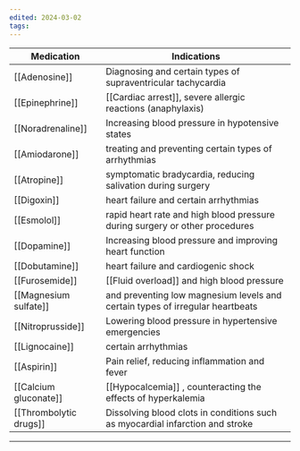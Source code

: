 ```yaml
---
edited: 2024-03-02
tags:
---
```


| Medication             | Indications                                                                   |
| ---------------------- | ----------------------------------------------------------------------------- |
| [[Adenosine]]          | Diagnosing and  certain types of supraventricular tachycardia                 |
| [[Epinephrine]]         | [[Cardiac arrest]], severe allergic reactions (anaphylaxis)                   |
| [[Noradrenaline]]      | Increasing blood pressure in hypotensive states                               |
| [[Amiodarone]]         | treating and preventing certain types of arrhythmias                          |
| [[Atropine]]           | symptomatic bradycardia, reducing salivation during surgery                   |
| [[Digoxin]]            | heart failure and certain arrhythmias                                         |
| [[Esmolol]]            | rapid heart rate and high blood pressure during surgery or other procedures   |
| [[Dopamine]]           | Increasing blood pressure and improving heart function                        |
| [[Dobutamine]]         | heart failure and cardiogenic shock                                           |
| [[Furosemide]]         | [[Fluid overload]] and high blood pressure                                    |
| [[Magnesium sulfate]]  | and preventing low magnesium levels and certain types of irregular heartbeats |
| [[Nitroprusside]]      | Lowering blood pressure in hypertensive emergencies                           |
| [[Lignocaine]]         | certain arrhythmias                                                           |
| [[Aspirin]]            | Pain relief, reducing inflammation and fever                                  |
| [[Calcium gluconate]]  | [[Hypocalcemia]] , counteracting the effects of hyperkalemia                  |
| [[Thrombolytic drugs]] | Dissolving blood clots in conditions such as myocardial infarction and stroke |


---
